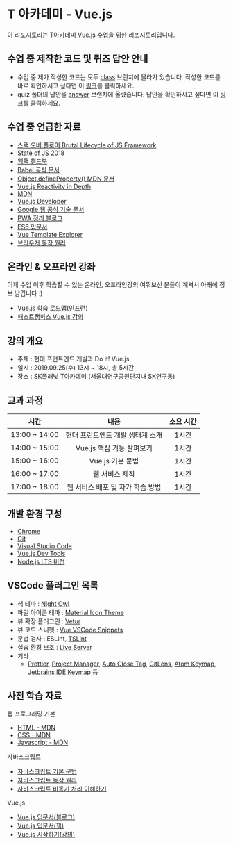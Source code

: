 # T 아카데미 - Vue.js

이 리포지토리는 [T아카데미 Vue.js 수업](https://tacademy.skplanet.com/front/tacademy/courseinfo/campus.action?classIndex=1611)을 위한 리포지토리입니다.

## 수업 중 제작한 코드 및 퀴즈 답안 안내
 
- 수업 중 제가 작성한 코드는 모두 [class](https://github.com/joshua1988/tacademy-vue/tree/class) 브랜치에 올라가 있습니다. 작성한 코드를 바로 확인하시고 싶다면 이 [링크](https://github.com/joshua1988/tacademy-vue/commit/e4a9a0b66e5752e836f5ef5316965712aa73d5b2)를 클릭하세요.
- quiz 폴더의 답안을 [answer](https://github.com/joshua1988/tacademy-vue/tree/answer) 브랜치에 올렸습니다. 답안을 확인하시고 싶다면 이 [링크](https://github.com/joshua1988/tacademy-vue/commit/3a5895951d4375e2600325f2f32deaaa9ad918bd)를 클릭하세요.

## 수업 중 언급한 자료

- [스택 오버 플로어 Brutal Lifecycle of JS Framework](https://stackoverflow.blog/2018/01/11/brutal-lifecycle-javascript-frameworks/)
- [State of JS 2018](https://2018.stateofjs.com/front-end-frameworks/overview/)
- [웹팩 핸드북](https://joshua1988.github.io/webpack-guide/)
- [Babel 공식 문서](https://babeljs.io)
- [Object.defineProperty() MDN 문서](https://developer.mozilla.org/ko/docs/Web/JavaScript/Reference/Global_Objects/Object/defineProperty)
- [Vue.js Reactivity in Depth](https://vuejs.org/v2/guide/reactivity.html)
- [MDN](https://developer.mozilla.org/ko/)
- [Vue.js Developer](https://vuejsdevelopers.com)
- [Google 웹 공식 기술 문서](https://developers.google.com/web/fundamentals)
- [PWA 정리 블로그](https://joshua1988.github.io/web-development/pwa/io-2018-pwa/)
- [ES6 입문서](https://joshua1988.github.io/es6-online-book/guide.html)
- [Vue Template Explorer](https://template-explorer.vuejs.org)
- [브라우저 동작 원리](https://www.html5rocks.com/en/tutorials/internals/howbrowserswork/#The_browsers_we_will_talk_about)

## 온라인 & 오프라인 강좌

어제 수업 이후 학습할 수 있는 온라인, 오프라인강의 여쭤보신 분들이 계셔서 아래에 정보 남깁니다 :) 

- [Vue.js 학습 로드맵(인프런)](https://www.inflearn.com/roadmaps/3)
- [패스트캠퍼스 Vue.js 강의](https://www.fastcampus.co.kr/dev_camp_vue)

## 강의 개요

- 주제 : 현대 프런트엔드 개발과 Do it! Vue.js
- 일시 : 2019.09.25(수) 13시 ~ 18시, 총 5시간
- 장소 : SK플래닛 T아카데미 (서울대연구공원단지내 SK연구동)

## 교과 과정

|       **시간**       |       **내용**        | **소요 시간** |
| :----------------: | :-----------------: | :-------: |
| 13:00 ~ 14:00  |  현대 프런트엔드 개발 생태계 소개   |    1시간    |
| 14:00 ~ 15:00  | Vue.js 핵심 기능 살펴보기 |    1시간    |
| 15:00 ~ 16:00     |  Vue.js 기본 문법  |    1시간    |
| 16:00 ~ 17:00  | 웹 서비스 제작  |    1시간    |
| 17:00 ~ 18:00 |  웹 서비스 배포 및 자가 학습 방법  |    1시간    |

## 개발 환경 구성

- [Chrome](https://www.google.com/intl/ko/chrome/)
- [Git](https://git-scm.com/downloads)
- [Visual Studio Code](https://code.visualstudio.com/)
- [Vue.js Dev Tools](https://chrome.google.com/webstore/detail/vuejs-devtools/nhdogjmejiglipccpnnnanhbledajbpd)
- [Node.js LTS 버전](https://nodejs.org/ko/)

## VSCode 플러그인 목록

- 색 테마 : [Night Owl](https://marketplace.visualstudio.com/items?itemName=sdras.night-owl)
- 파일 아이콘 테마 : [Material Icon Theme](https://marketplace.visualstudio.com/items?itemName=PKief.material-icon-theme)
- 뷰 확장 플러그인 : [Vetur](https://marketplace.visualstudio.com/items?itemName=octref.vetur)
- 뷰 코드 스니펫 : [Vue VSCode Snippets](https://marketplace.visualstudio.com/items?itemName=sdras.vue-vscode-snippets)
- 문법 검사 : ESLint, [TSLint](https://marketplace.visualstudio.com/items?itemName=eg2.tslint)
- 실습 환경 보조 : [Live Server](https://marketplace.visualstudio.com/items?itemName=ritwickdey.LiveServer)
- 기타
  - [Prettier](https://marketplace.visualstudio.com/items?itemName=esbenp.prettier-vscode), [Project Manager](https://marketplace.visualstudio.com/items?itemName=alefragnani.project-manager), [Auto Close Tag](https://marketplace.visualstudio.com/items?itemName=formulahendry.auto-close-tag), [GitLens](https://marketplace.visualstudio.com/items?itemName=eamodio.gitlens), [Atom Keymap](https://marketplace.visualstudio.com/items?itemName=ms-vscode.atom-keybindings), [Jetbrains IDE Keymap](https://marketplace.visualstudio.com/items?itemName=isudox.vscode-jetbrains-keybindings) 등

## 사전 학습 자료

웹 프로그래밍 기본
- [HTML - MDN](https://developer.mozilla.org/en-US/docs/Web/HTML)
- [CSS - MDN](https://developer.mozilla.org/en-US/docs/Web/CSS)
- [Javascript - MDN](https://developer.mozilla.org/en-US/docs/Web/JavaScript)

자바스크립트
- [자바스크립트 기본 문법](https://joshua1988.github.io/web-development/javascript/javascript-basic-summary/)
- [자바스크립트 동작 원리](https://joshua1988.github.io/web-development/translation/javascript/how-js-works-inside-engine/)
- [자바스크립트 비동기 처리 이해하기](https://joshua1988.github.io/web-development/javascript/javascript-asynchronous-operation/)

Vue.js
- [Vue.js 입문서(블로그)](https://joshua1988.github.io/web-development/vuejs/vuejs-tutorial-for-beginner/)
- [Vue.js 입문서(책)](http://www.yes24.com/Product/Goods/58206961?scode=032&OzSrank=1)
- [Vue.js 시작하기(강의)](https://www.inflearn.com/course/Age-of-Vuejs#)